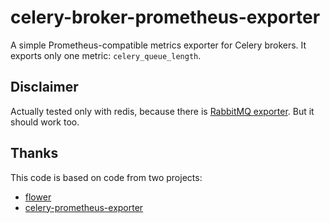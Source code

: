 # celery-broker-prometheus-exporter

A simple Prometheus-compatible metrics exporter for Celery brokers. It exports only one metric: `celery_queue_length`.


## Disclaimer

Actually tested only with redis, because there is [RabbitMQ exporter](https://github.com/kbudde/rabbitmq_exporter).
But it should work too.


## Thanks

This code is based on code from two projects:

* [flower](https://github.com/mher/flower/blob/master/flower/utils/broker.py)
* [celery-prometheus-exporter](https://github.com/zerok/celery-prometheus-exporter)
